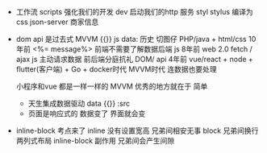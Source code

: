 - 工作流
    scripts 强化我们的开发
    dev 启动我们的http 服务
    styl stylus 编译为css
    json-server 商家信息

- dom api 是过去式
  MVVM {{}}  js data: 
  历史 切图仔   PHP/java + html/css 10年前
  <%= message%> 前端不需要了解数据后端
  js 8年前 web 2.0 fetch / ajax js 主动请求数据
  前后端分庭抗礼    DOM/ api 
  4年前 vue/react + node + flutter(客户端) + Go + docker时代 MVVM时代  连数据也要处理

  小程序和vue 都是一样一样的
  MVVM 优秀的地方就在于 简单
  - 天生集成数据驱动 data {{}}  :src
  - 页面是响应式的 数据变了 界面就会变

- inline-block 考点来了
  inline 没有设置宽高 兄弟间相安无事
  block   兄弟间换行
  两列式布局    inline-block  副作用 兄弟间会产生间隙